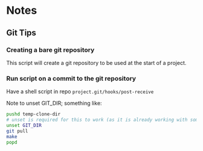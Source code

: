 ---
---
# Notes

## Git Tips

### Creating a bare git repository

This script will create a git repository to be used at the start of a project.

<script src="https://gist.github.com/krishnagists/4a8768c18a92f97fd0bf.js"></script>

### Run script on a commit to the git repository

Have a shell script in repo `project.git/hooks/post-receive`

Note to unset GIT_DIR; something like:

```sh
pushd temp-clone-dir
# unset is required for this to work (as it is already working with some dir)
unset GIT_DIR 
git pull
make
popd
```

